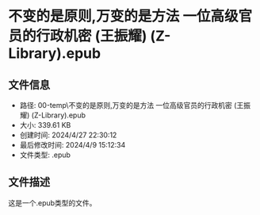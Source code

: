 ﻿# 不变的是原则,万变的是方法 一位高级官员的行政机密 (王振耀) (Z-Library).epub

## 文件信息
- 路径: 00-temp\不变的是原则,万变的是方法 一位高级官员的行政机密 (王振耀) (Z-Library).epub
- 大小: 339.61 KB
- 创建时间: 2024/4/27 22:30:12
- 最后修改时间: 2024/4/9 15:12:34
- 文件类型: .epub

## 文件描述
这是一个.epub类型的文件。

